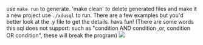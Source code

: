 use `make run` to generate.
'make clean' to delete generated files and make it a new project
use `./xdusql` to run.
There are a few examples but you'd better look at the .y file to get the details. 
hava fun!
(There are some words this sql does not support: such as 
 "condition AND condition  ,or, condition OR condition", these will break the program)
<img src="https://user-images.githubusercontent.com/56026429/173030214-2798c4a1-feb5-4962-b755-54627bd5e354.png" zoom="33%">
